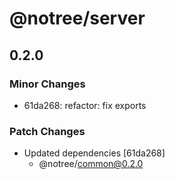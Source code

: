 # @notree/server

## 0.2.0

### Minor Changes

- 61da268: refactor: fix exports

### Patch Changes

- Updated dependencies [61da268]
  - @notree/common@0.2.0
